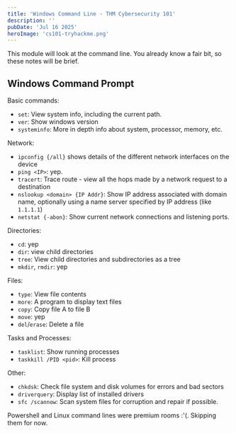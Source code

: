 ```yaml
---
title: 'Windows Command Line - THM Cybersecurity 101'
description: ''
pubDate: 'Jul 16 2025'
heroImage: 'cs101-tryhackme.png'
---
```


This module will look at the command line. You already know a fair bit, so these notes will be brief.

## Windows Command Prompt

Basic commands:
* `set`: View system info, including the current path.
* `ver`: Show windows version
* `systeminfo`: More in depth info about system, processor, memory, etc.

Network:
* `ipconfig {/all}` shows details of the different network interfaces on the device
* `ping <IP>`: yep.
* `tracert`: Trace route - view all the hops made by a network request to a destination
* `nslookup <domain> {IP Addr}`: Show IP address associated with domain name, optionally using a name server specified by IP address (like `1.1.1.1`)
* `netstat {-abon}`: Show current network connections and listening ports.

Directories:
* `cd`: yep
* `dir`: view child directories
* `tree`: View child directories and subdirectories as a tree
* `mkdir`, `rmdir`: yep

Files:
* `type`: View file contents
* `more`: A program to display text files
* `copy`: Copy file A to file B
* `move`: yep
* `del`/`erase`: Delete a file

Tasks and Processes:
* `tasklist`: Show running processes
* `taskkill /PID <pid>`: Kill process

Other:
* `chkdsk`: Check file system and disk volumes for errors and bad sectors
* `driverquery`: Display list of installed drivers
* `sfc /scannow`: Scan system files for corruption and repair if possible.


Powershell and Linux command lines were premium rooms :'(. Skipping them for now.